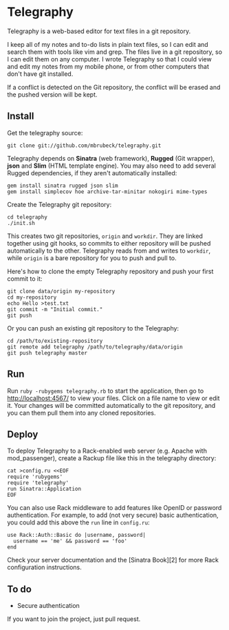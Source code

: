 Telegraphy
==========

Telegraphy is a web-based editor for text files in a git repository.

I keep all of my notes and to-do lists in plain text files, so I can edit and
search them with tools like vim and grep.  The files live in a
git repository, so I can edit them on any computer.  I wrote Telegraphy so
that I could view and edit my notes from my mobile phone, or from other
computers that don't have git installed.

If a conflict is detected on the Git repository, the conflict will be erased and the pushed version
will be kept.

Install
-------

Get the telegraphy source:

    git clone git://github.com/mbrubeck/telegraphy.git

Telegraphy depends on **Sinatra** (web framework),  **Rugged** (Git wrapper), **json** and **Slim** (HTML template engine).  You may also need to add several Rugged
dependencies, if they aren't automatically installed:

    gem install sinatra rugged json slim
    gem install simplecov hoe archive-tar-minitar nokogiri mime-types

Create the Telegraphy git repository:

    cd telegraphy
    ./init.sh

This creates two git repositories, `origin` and `workdir`.  They are linked
together using git hooks, so commits to either repository will be pushed
automatically to the other.  Telegraphy reads from and writes to `workdir`,
while `origin` is a bare repository for you to push and pull to.

Here's how to clone the empty Telegraphy repository and push your first commit
to it:

    git clone data/origin my-repository
    cd my-repository
    echo Hello >test.txt
    git commit -m "Initial commit."
    git push

Or you can push an existing git repository to the Telegraphy:

    cd /path/to/existing-repository
    git remote add telegraphy /path/to/telegraphy/data/origin
    git push telegraphy master

Run
---

Run `ruby -rubygems telegraphy.rb` to start the application, then go to
[http://localhost:4567/](http://localhost:4567/) to view your files.  Click on
a file name to view or edit it.  Your changes will be committed automatically
to the git repository, and you can them pull them into any cloned
repositories.

Deploy
------

To deploy Telegraphy to a Rack-enabled web server (e.g. Apache with
mod_passenger), create a Rackup file like this in the telegraphy directory:

    cat >config.ru <<EOF
    require 'rubygems'
    require 'telegraphy'
    run Sinatra::Application
    EOF

You can also use Rack middleware to add features like OpenID or password
authentication.  For example, to add (not very secure) basic authentication,
you could add this above the `run` line in `config.ru`:

    use Rack::Auth::Basic do |username, password| 
      username == 'me' && password == 'foo'
    end

Check your server documentation and the [Sinatra Book][2] for
more Rack configuration instructions.

To do
-----

* Secure authentication

If you want to join the project, just pull request.

[1]: http://www.sinatrarb.com/book.html
